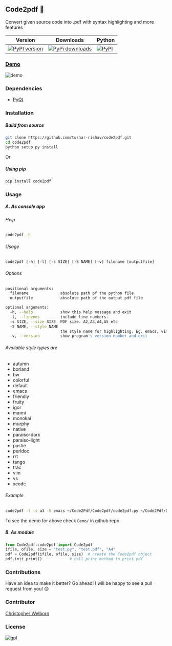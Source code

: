 ## Code2pdf :fax:
Convert given source code into .pdf with syntax highlighting and more features

| Version | Downloads | Python   |
|---------|-----------|----------|
|[![PyPI version](https://badge.fury.io/py/Code2pdf.svg)](http://badge.fury.io/py/Code2pdf)| [![PyPi downloads](https://img.shields.io/pypi/dw/code2pdf.svg)](https://pypi.python.org/pypi/Code2pdf)|[![PyPI](https://img.shields.io/pypi/pyversions/Code2pdf.svg)](https://pypi.python.org/pypi/Py2pdf)

### [Demo](https://cloud.githubusercontent.com/assets/7397433/10060934/645a3cc6-6272-11e5-9ebb-a1ac24c86d67.gif)
![demo](https://cloud.githubusercontent.com/assets/7397433/10060934/645a3cc6-6272-11e5-9ebb-a1ac24c86d67.gif)

### Dependencies
* [PyQt](http://www.riverbankcomputing.com/software/pyqt/download)

### Installation

##### Build from source

```sh
git clone https://github.com/tushar-rishav/code2pdf.git
cd code2pdf
python setup.py install
```

Or

##### Using pip

```sh
pip install code2pdf
```

### Usage

##### A. As console app

###### Help

```sh
code2pdf -h
```

###### Usage

`code2pdf [-h] [-l] [-s SIZE] [-S NAME] [-v] filename [outputfile]`

###### Options

```sh
positional arguments:
  filename              absolute path of the python file
  outputfile            absolute path of the output pdf file

optional arguments:
  -h, --help            show this help message and exit
  -l, --linenos         include line numbers.
  -s SIZE, --size SIZE  PDF size. A2,A3,A4,A5 etc
  -S NAME, --style NAME
                        the style name for highlighting. Eg. emacs, vim style etc.
  -v, --version         show program's version number and exit

```

###### Available style types are

* autumn
* borland
* bw
* colorful
* default
* emacs
* friendly
* fruity
* igor
* manni
* monokai
* murphy
* native
* paraiso-dark
* paraiso-light
* pastie
* perldoc
* rrt
* tango
* trac
* vim
* vs
* xcode

###### Example

```sh
code2pdf -l -s a3 -S emacs ~/Code2Pdf/Code2pdf/code2pdf.py ~/Code2Pdf/Demo/demo.pdf
```

To see the demo for above check `Demo/` in github repo

##### B. As module

```py
from Code2pdf.code2pdf import Code2pdf
ifile, ofile, size = "test.py", "test.pdf", "A4"
pdf = Code2pdf(ifile, ofile, size)	# create the Code2pdf object
pdf.init_print()			# call print method to print pdf
```

### Contributions
Have an idea to make it better? Go ahead! I will be happy to see a pull request from you! :blush:

### Contributor
[Christopher Welborn](https://github.com/cjwelborn)

### License
![gpl](https://cloud.githubusercontent.com/assets/7397433/9025904/67008062-3936-11e5-8803-e5b164a0dfc0.png)

